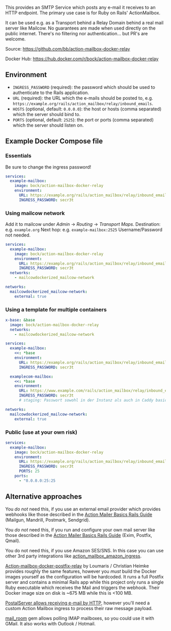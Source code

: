 This provides an SMTP Service which posts any e-mail it receives to an HTTP endpoint. The primary use case is for Ruby on Rails' ActionMailbox.

It can be used e.g. as a Transport behind a Relay Domain behind a real mail server like Mailcow. No guarantees are made when used directly on the public internet.
There's no filtering nor authentication... but PR's are welcome.

Source: https://github.com/bb/action-mailbox-docker-relay

Docker Hub: https://hub.docker.com/r/bock/action-mailbox-docker-relay

## Environment

* `INGRESS_PASSWORD` (required): the password which should be used to authenticate to the Rails application. 
* `URL` (required): the URL which the e-mails should be posted to, e.g. `https://example.org/rails/action_mailbox/relay/inbound_emails`.
* `HOSTS` (optional, default: `0.0.0.0`): the host or hosts (comma separated) which the server should bind to.
* `PORTS` (optional, default: `2525`): the port or ports (comma separated) which the server should listen on.

## Example Docker Compose file

### Essentials

Be sure to change the ingress password!

```yaml
services:
  example-mailbox:
    image: bock/action-mailbox-docker-relay
    environment:
      URL: https://example.org/rails/action_mailbox/relay/inbound_emails
      INGRESS_PASSWORD: secr3t
```

### Using mailcow network

Add it to mailcow under *Admin* -> *Routing* -> *Transport Maps*.
Destination: e.g. `example.org`
Next hop: e.g. `example-mailbox:2525`
Username/Password not needed.

```yaml
services:
  example-mailbox:
    image: bock/action-mailbox-docker-relay
    environment:
      URL: https://example.org/rails/action_mailbox/relay/inbound_emails
      INGRESS_PASSWORD: secr3t
  networks:
    - mailcowdockerized_mailcow-network

networks:
  mailcowdockerized_mailcow-network:
    external: true
```

### Using a template for multiple containers

```yaml
x-base: &base
  image: bock/action-mailbox-docker-relay
  networks:
    - mailcowdockerized_mailcow-network

services:
  example-mailbox:
    <<: *base
    environment:
      URL: https://example.org/rails/action_mailbox/relay/inbound_emails
      INGRESS_PASSWORD: secr3t

  examplecom-mailbox:
    <<: *base
    environment:
      URL: https://www.example.com/rails/action_mailbox/relay/inbound_emails
      INGRESS_PASSWORD: secr3t
      # staging: Passwort sowohl in der Instanz als auch in Caddy basicauth

networks:
  mailcowdockerized_mailcow-network:
    external: true
```


### Public (use at your own risk)

```yaml
services:
  example-mailbox:
    image: bock/action-mailbox-docker-relay
    environment:
      URL: https://example.org/rails/action_mailbox/relay/inbound_emails
      INGRESS_PASSWORD: secr3t
      PORTS: 25
    ports:
      - "0.0.0.0:25:25
```

## Alternative approaches

You *do not* need this, if you use an external email provider which provides webhooks like those described in the [Action Mailer Basics Rails Guide](https://guides.rubyonrails.org/action_mailbox_basics.html) (Mailgun, Mandrill, Postmark, Sendgrid).

You *do not* need this, if you run and configure your own mail server like those described in the [Action Mailer Basics Rails Guide](https://guides.rubyonrails.org/action_mailbox_basics.html) (Exim, Postfix, Qmail).

You do not need this, if you use Amazon SES/SNS. In this case you can use other 3rd party integrations like [action_mailbox_amazon_ingress](https://github.com/bobf/action_mailbox_amazon_ingress).

[Action-mailbox-docker-postfix-relay](https://github.com/Loumaris/action-mailbox-docker-postfix-relay) by Loumaris / Christian Heimke provides roughly the same features, however you *must* build the Docker images yourself as the configuration will be hardcoded. It runs a full Postfix server and contains a minimal Rails app while this project only runs a single Ruby executable which receives the Mail and triggers the webhook. Their Docker image size on disk is ~675 MB while this is <100 MB.

[PostalServer allows receiving e-mail by HTTP](https://docs.postalserver.io/developer/http-payloads), however you'll need a custom Action Mailbox ingress to process their raw message payload.

[mail_room](https://github.com/tpitale/mail_room) gem allows polling IMAP mailboxes, so you could use it with GMail. It also works with Outlook / Hotmail.


